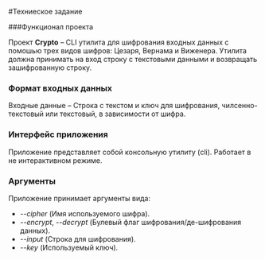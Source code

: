 #Техниеское задание

###Функционал проекта

Проект **Crypto** – CLI утилита для шифрования входных данных с помошью трех видов шифров: Цезаря, Вернама и Виженера. Утилита должна принимать на вход строку с текстовыми данными и возвращать зашифрованную строку.

### Формат входных данных

Входные данные – Строка с текстом и ключ для шифрования, чилсенно-текстовый или текстовый, в зависимости от шифра.

### Интерфейс приложения

Приложение представляет собой консольную утилиту (cli). Работает в не интерактивном режиме.

### Аргументы

Приложение принимает аргументы вида:

- *--cipher* (Имя используемого шифра).
- *--encrypt*, *--decrypt* (Булевый флаг шифрования/де-шифрования данных).
- *--input* (Строка для шифрования).
- *--key* (Используемый ключ).